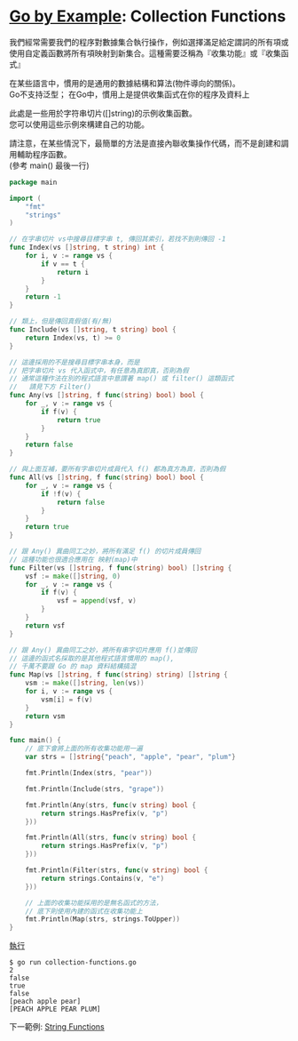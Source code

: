 # [Go by Example](../gobyexample.md): Collection Functions

我們經常需要我們的程序對數據集合執行操作，例如選擇滿足給定謂詞的所有項或使用自定義函數將所有項映射到新集合。這種需要泛稱為『收集功能』或『收集函式』

在某些語言中，慣用的是通用的數據結構和算法(物件導向的關係)。  
Go不支持泛型； 在Go中，慣用上是提供收集函式在你的程序及資料上  

此處是一些用於字符串切片([]string)的示例收集函數。  
您可以使用這些示例來構建自己的功能。   

請注意，在某些情況下，最簡單的方法是直接內聯收集操作代碼，而不是創建和調用輔助程序函數。  
(參考 main() 最後一行)

``` go
package main

import (
    "fmt"
    "strings"
)

// 在字串切片 vs中搜尋目標字串 t, 傳回其索引，若找不到則傳回 -1
func Index(vs []string, t string) int {
    for i, v := range vs {
        if v == t {
            return i
        }
    }
    return -1
}

// 類上，但是傳回真假值(有/無)
func Include(vs []string, t string) bool {
    return Index(vs, t) >= 0
}

// 這邊採用的不是搜尋目標字串本身，而是
// 把字串切片 vs 代入函式中，有任意為真即真，否則為假
// 通常這種作法在別的程式語言中意謂著 map() 或 filter() 這類函式
//   請見下方 Filter()
func Any(vs []string, f func(string) bool) bool {
    for _, v := range vs {
        if f(v) {
            return true
        }
    }
    return false
}

// 與上面互補，要所有字串切片成員代入 f() 都為真方為真，否則為假
func All(vs []string, f func(string) bool) bool {
    for _, v := range vs {
        if !f(v) {
            return false
        }
    }
    return true
}

// 跟 Any() 異曲同工之妙，將所有滿足 f() 的切片成員傳回
// 這種功能也很適合應用在 映射(map)中
func Filter(vs []string, f func(string) bool) []string {
    vsf := make([]string, 0)
    for _, v := range vs {
        if f(v) {
            vsf = append(vsf, v)
        }
    }
    return vsf
}

// 跟 Any() 異曲同工之妙，將所有串字切片應用 f()並傳回
// 這邊的函式名採取的是其他程式語言慣用的 map(), 
// 千萬不要跟 Go 的 map 資料結構搞混
func Map(vs []string, f func(string) string) []string {
    vsm := make([]string, len(vs))
    for i, v := range vs {
        vsm[i] = f(v)
    }
    return vsm
}

func main() {
    // 底下會將上面的所有收集功能用一遍
    var strs = []string{"peach", "apple", "pear", "plum"}

    fmt.Println(Index(strs, "pear"))

    fmt.Println(Include(strs, "grape"))

    fmt.Println(Any(strs, func(v string) bool {
        return strings.HasPrefix(v, "p")
    }))

    fmt.Println(All(strs, func(v string) bool {
        return strings.HasPrefix(v, "p")
    }))

    fmt.Println(Filter(strs, func(v string) bool {
        return strings.Contains(v, "e")
    }))

    // 上面的收集功能採用的是無名函式的方法，
    // 底下則使用內建的函式在收集功能上
    fmt.Println(Map(strs, strings.ToUpper))
}
```
[執行](http://play.golang.org/p/uKnePZM91WV)

``` shell
$ go run collection-functions.go 
2
false
true
false
[peach apple pear]
[PEACH APPLE PEAR PLUM]
```


下一範例: [String Functions](string-functions.md)
